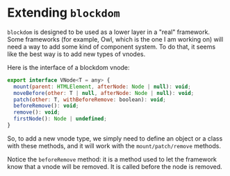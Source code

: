 # Extending `blockdom`

`blockdom` is designed to be used as a lower layer in a "real" framework. Some
frameworks (for example, Owl, which is the one I am working on) will need a way
to add some kind of component system. To do that, it seems like the best way is
to add new types of vnodes.

Here is the interface of a blockdom vnode:

```js
export interface VNode<T = any> {
  mount(parent: HTMLElement, afterNode: Node | null): void;
  moveBefore(other: T | null, afterNode: Node | null): void;
  patch(other: T, withBeforeRemove: boolean): void;
  beforeRemove(): void;
  remove(): void;
  firstNode(): Node | undefined;
}
```

So, to add a new vnode type, we simply need to define an object or a class with
these methods, and it will work with the `mount/patch/remove` methods.

Notice the `beforeRemove` method: it is a method used to let the framework know
that a vnode will be removed. It is called before the node is removed.

